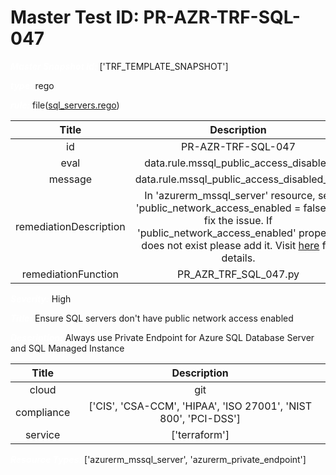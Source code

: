 



# Master Test ID: PR-AZR-TRF-SQL-047


***<font color="white">Master Snapshot Id:</font>*** ['TRF_TEMPLATE_SNAPSHOT']

***<font color="white">type:</font>*** rego

***<font color="white">rule:</font>*** file([sql_servers.rego])  
  
  
  
  

|Title|Description|
| :---: | :---: |
|id|PR-AZR-TRF-SQL-047|
|eval|data.rule.mssql_public_access_disabled|
|message|data.rule.mssql_public_access_disabled_err|
|remediationDescription|In 'azurerm_mssql_server' resource, set 'public_network_access_enabled = false' to fix the issue. If 'public_network_access_enabled' property does not exist please add it. Visit <a href='https://registry.terraform.io/providers/hashicorp/azurerm/latest/docs/resources/mssql_server#public_network_access_enabled' target='_blank'>here</a> for details.|
|remediationFunction|PR_AZR_TRF_SQL_047.py|


***<font color="white">Severity:</font>*** High

***<font color="white">Title:</font>*** Ensure SQL servers don't have public network access enabled

***<font color="white">Description:</font>*** Always use Private Endpoint for Azure SQL Database Server and SQL Managed Instance  
  
  

|Title|Description|
| :---: | :---: |
|cloud|git|
|compliance|['CIS', 'CSA-CCM', 'HIPAA', 'ISO 27001', 'NIST 800', 'PCI-DSS']|
|service|['terraform']|


***<font color="white">Resource Types:</font>*** ['azurerm_mssql_server', 'azurerm_private_endpoint']


[sql_servers.rego]: https://github.com/prancer-io/prancer-compliance-test/tree/master/azure/terraform/sql_servers.rego
